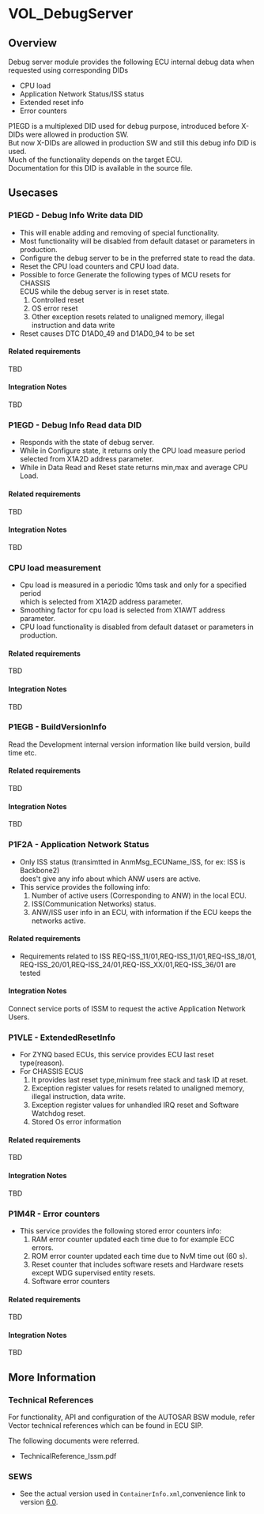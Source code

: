 # VOL_DebugServer

## Overview

Debug server module provides the following ECU internal debug data when requested using corresponding DIDs
   *  CPU load
   *  Application Network Status/ISS status
   *  Extended reset info
   *  Error counters

P1EGD is a multiplexed DID used for debug purpose, introduced before X-DIDs were allowed in production SW.  
But now X-DIDs are allowed in production SW and still this debug info DID is used.  
Much of the functionality depends on the target ECU.  
Documentation for this DID is available in the source file.  

## Usecases

### P1EGD - Debug Info Write data DID

*   This will enable adding and removing of special functionality.
*   Most functionality will be disabled from default dataset or parameters in production.
*   Configure the debug server to be in the preferred state to read the data.
*   Reset the CPU load counters and CPU load data.
*   Possible to force Generate the following types of MCU resets for CHASSIS  
    ECUS while the debug server is in reset state.
    1.  Controlled reset
    2.  OS error reset
    3.  Other exception resets related to unaligned memory, illegal instruction and data write
*   Reset causes DTC D1AD0_49 and D1AD0_94 to be set

#### Related requirements

TBD

#### Integration Notes

TBD

### P1EGD - Debug Info Read data DID

*  Responds with the state of debug server.
*  While in Configure state, it returns only the CPU load measure period  
    selected from X1A2D address parameter.
*  While in Data Read and Reset state returns min,max and average CPU Load.

#### Related requirements

TBD

#### Integration Notes

TBD

### CPU load measurement

*  Cpu load is measured in a periodic 10ms task and only for a specified period  
    which is selected from X1A2D address parameter.
*  Smoothing factor for cpu load is selected from X1AWT address parameter.
*  CPU load functionality is disabled from default dataset or parameters in production.

#### Related requirements

TBD

#### Integration Notes

TBD

### P1EGB - BuildVersionInfo

Read the Development internal version information like build version, build time etc.

#### Related requirements

TBD

#### Integration Notes

TBD

### P1F2A - Application Network Status

*   Only ISS status (transimtted in AnmMsg_ECUName_ISS, for ex: ISS is Backbone2)  
    does't give any info about which ANW users are active.
*   This service provides the following info:
    1.  Number of active users (Corresponding to ANW) in the local ECU.
    2.  ISS(Communication Networks) status. 
    3.  ANW/ISS user info in an ECU, with information if the ECU keeps the networks active.
    
#### Related requirements

*  Requirements related to ISS REQ-ISS_11/01,REQ-ISS_11/01,REQ-ISS_18/01,  
    REQ-ISS_20/01,REQ-ISS_24/01,REQ-ISS_XX/01,REQ-ISS_36/01 are tested

#### Integration Notes

Connect service ports of ISSM to request the active Application Network Users.

### P1VLE - ExtendedResetInfo

*   For ZYNQ based ECUs, this service provides ECU last reset type(reason).
*   For CHASSIS ECUS
    1.  It provides last reset type,minimum free stack and task ID at reset.
    2.  Exception register values for resets related to unaligned memory,  
        illegal instruction, data write.
    3.  Exception register values for unhandled IRQ reset and Software Watchdog reset.
    4.  Stored Os error information
    
#### Related requirements

TBD

#### Integration Notes

TBD

### P1M4R - Error counters

*   This service provides the following stored error counters info:
    1.  RAM error counter updated each time due to for example ECC errors.
    2.  ROM error counter updated each time due to NvM time out (60 s).
    3.  Reset counter that includes software resets and Hardware resets  
        except WDG supervised entity resets.
    4.  Software error counters

#### Related requirements

TBD

#### Integration Notes

TBD

## More Information

### Technical References

  For functionality, API and configuration of the AUTOSAR BSW module, refer  
  Vector technical references which can be found in ECU SIP.
  
  The following documents were referred.
* TechnicalReference_Issm.pdf

### SEWS

* See the actual version used in `ContainerInfo.xml`,convenience link to version [6.0](https://sews.volvo.net/Sews2/ViewData/ViewContainerData.aspx?ContainerId=26026).
